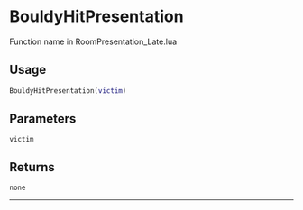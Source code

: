 # BouldyHitPresentation
Function name in RoomPresentation_Late.lua
## Usage
```lua
BouldyHitPresentation(victim)
```
## Parameters
`victim`
## Returns
`none`

---